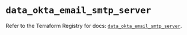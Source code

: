# `data_okta_email_smtp_server`

Refer to the Terraform Registry for docs: [`data_okta_email_smtp_server`](https://registry.terraform.io/providers/okta/okta/4.19.0/docs/data-sources/email_smtp_server).
